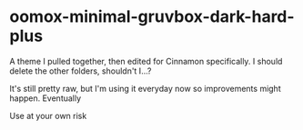 # oomox-minimal-gruvbox-dark-hard-plus

A theme I pulled together, then edited for Cinnamon specifically. I should delete the other folders, shouldn't I...?

It's still pretty raw, but I'm using it everyday now so improvements might happen. Eventually

Use at your own risk

